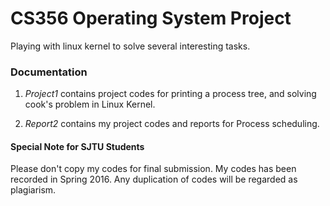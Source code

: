 # CS356 Operating System Project
Playing with linux kernel to solve several interesting tasks.

### Documentation

1. *Project1* contains project codes for printing a process tree, and solving cook's problem in Linux Kernel.

2. *Report2* contains my project codes and reports for Process scheduling.

#### Special Note for SJTU Students

Please don't copy my codes for final submission. My codes has been recorded in Spring 2016. Any duplication of codes will be regarded as plagiarism.

